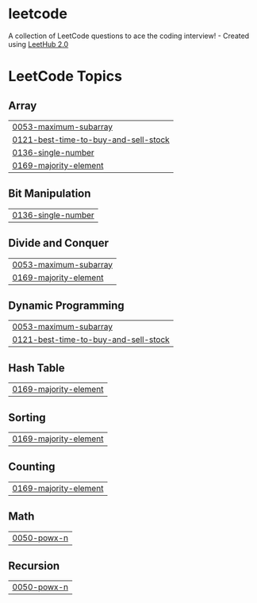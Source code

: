 # leetcode
A collection of LeetCode questions to ace the coding interview! - Created using [LeetHub 2.0](https://github.com/maitreya2954/LeetHub-2.0-Firefox)

<!---LeetCode Topics Start-->
# LeetCode Topics
## Array
|  |
| ------- |
| [0053-maximum-subarray](https://github.com/ADITYA15062005/leetcode/tree/master/0053-maximum-subarray) |
| [0121-best-time-to-buy-and-sell-stock](https://github.com/ADITYA15062005/leetcode/tree/master/0121-best-time-to-buy-and-sell-stock) |
| [0136-single-number](https://github.com/ADITYA15062005/leetcode/tree/master/0136-single-number) |
| [0169-majority-element](https://github.com/ADITYA15062005/leetcode/tree/master/0169-majority-element) |
## Bit Manipulation
|  |
| ------- |
| [0136-single-number](https://github.com/ADITYA15062005/leetcode/tree/master/0136-single-number) |
## Divide and Conquer
|  |
| ------- |
| [0053-maximum-subarray](https://github.com/ADITYA15062005/leetcode/tree/master/0053-maximum-subarray) |
| [0169-majority-element](https://github.com/ADITYA15062005/leetcode/tree/master/0169-majority-element) |
## Dynamic Programming
|  |
| ------- |
| [0053-maximum-subarray](https://github.com/ADITYA15062005/leetcode/tree/master/0053-maximum-subarray) |
| [0121-best-time-to-buy-and-sell-stock](https://github.com/ADITYA15062005/leetcode/tree/master/0121-best-time-to-buy-and-sell-stock) |
## Hash Table
|  |
| ------- |
| [0169-majority-element](https://github.com/ADITYA15062005/leetcode/tree/master/0169-majority-element) |
## Sorting
|  |
| ------- |
| [0169-majority-element](https://github.com/ADITYA15062005/leetcode/tree/master/0169-majority-element) |
## Counting
|  |
| ------- |
| [0169-majority-element](https://github.com/ADITYA15062005/leetcode/tree/master/0169-majority-element) |
## Math
|  |
| ------- |
| [0050-powx-n](https://github.com/ADITYA15062005/leetcode/tree/master/0050-powx-n) |
## Recursion
|  |
| ------- |
| [0050-powx-n](https://github.com/ADITYA15062005/leetcode/tree/master/0050-powx-n) |
<!---LeetCode Topics End-->
